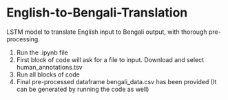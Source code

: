 # English-to-Bengali-Translation
LSTM model to translate English input to Bengali output, with thorough pre-processing.

1. Run the .ipynb file
2. First block of code will ask for a file to input. Download and select human_annotations.tsv
3. Run all blocks of code
4. Final pre-processed dataframe bengali_data.csv has been provided (It can be generated by running the code as well)
